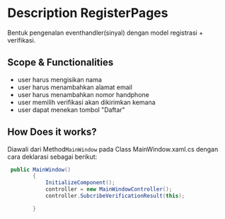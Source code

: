﻿# Description RegisterPages
Bentuk pengenalan eventhandler(sinyal) dengan model registrasi + verifikasi.

## Scope & Functionalities
- user harus mengisikan nama
- user harus menambahkan alamat email
- user harus menambahkan nomor handphone
- user memilih verifikasi akan dikirimkan kemana
- user dapat menekan tombol "Daftar"

## How Does it works?
Diawali dari Method`MainWindow`  pada Class MainWindow.xaml.cs dengan cara deklarasi sebagai berikut:

```csharp
 public MainWindow()
        {
            InitializeComponent();
            controller = new MainWindowController();
            controller.SubcribeVerificationResult(this);

        }
```